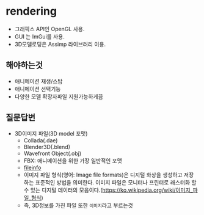 # rendering

-   그래픽스 API인 OpenGL 사용.
-   GUI 는 ImGui를 사용.
-   3D모델로딩은 Assimp 라이브러리 이용.

## 해야하는것

-   애니메이션 재생/스탑
-   애니메이션 선택기능
-   다양한 모델 확장자파일 지원가능하게끔

## 질문답변

-   3D이미지 파일(3D model 포맷)
    -   Collada(.dae)
    -   Blender3D(.blend)
    -   Wavefront Object(.obj)
    -   FBX: 애니메이션을 위한 가장 일반적인 포맷
    -   [fileinfo](https://fileinfo.com/filetypes/3d_image)
    -   이미지 파일 형식(영어: Image file formats)은 디지털 화상을 생성하고 저장하는 표준적인 방법을 의미한다. 이미지 파일은 모니터나 프린터로 래스터화 할 수 있는 디지털 데이터의 모음이다.(https://ko.wikipedia.org/wiki/이미지_파일_형식)
    -   즉, 3D정보를 가진 파일 또한 `이미지`라고 부르는것
